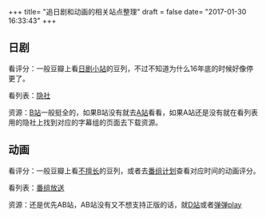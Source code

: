 +++
title= "追日剧和动画的相关站点整理"
draft = false
date= "2017-01-30 16:33:43"
+++

## 日剧

看评分：一般豆瓣上看[日剧小站](https://www.douban.com/people/JTVdrama/)的豆列，不过不知道为什么16年底的时候好像停更了。

看列表：[隐社](http://www.hideystudio.com/)

资源：[B站](http://www.bilibili.com/video/soap-three-1.html#!page=1&tagid=5608&tag=%E6%97%A5%E5%89%A7)一般挺全的，如果B站没有就去[A站](http://www.acfun.cn/v/list162/index.htm)看看，如果A站还是没有就在看列表用的隐社上找到对应的字幕组的页面去下载资源。

## 动画

看评分：一般豆瓣上看[不擅长](https://www.douban.com/people/L5.P4/)的豆列，或者去[番组计划](http://bangumi.tv/anime/browser/airtime/2017-1)查看对应时间的动画评分。

看列表：[番组放送](https://bgmlist.com/)

资源：还是优先AB站，AB站没有又不想支持正版的话，就[D站](http://www.dilidili.wang/)或者[弹弹play](http://www.dandanplay.com/)
